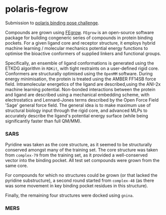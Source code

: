 # polaris-fegrow

Submission to [polaris binding pose challenge](https://polarishub.io/competitions/asap-discovery/antiviral-ligand-poses-2025).

Compounds are grown using [FEgrow](https://github.com/cole-group/FEgrow). `FEgrow` is an open-source software package for building congeneric series of compounds in protein binding pockets. For a given ligand core and receptor structure, it employs hybrid machine learning / molecular mechanics potential energy functions to optimise the bioactive conformers of supplied linkers and functional groups.

Specifically, an ensemble of ligand conformations is generated using the ETKDG algorithm in `RDKit`, with tight restraints on a user-defined rigid core. Conformers are structurally optimised using the `OpenMM` software. During energy minimisation, the protein is treated using the AMBER FF14SB force field. Intramolecular energetics of the ligand are described,using the ANI-2x machine learning potential. Non-bonded interactions between the protein and ligand are described using a mechanical embedding scheme, with electrostatics and Lennard-Jones terms described by the Open Force Field 'Sage' general force field. The general idea is to make maximum use of structural biology input through the rigid core, and advanced MLPs to accurately describe the ligand's potential energy surface (while being significantly faster than full QM/MM).

### SARS

Pyridine was taken as the core structure, as it seemed to be structurally conserved amongst many of the training set. The core structure was taken from `complex-79` from the training set, as it provided a well-conserved vector into the binding pocket. All test set compounds were grown from the same core.

For compounds for which no structures could be grown (or that lacked the pyridine substructure), a second round started from `complex-48` (as there was some movement in key binding pocket residues in this structure).

Finally, the remaining four structures were docked using `gnina`.

### MERS



